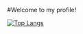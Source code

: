 #Welcome to my profile!

[![Top Langs](https://github-readme-stats.vercel.app/api/top-langs/?username=AridArab&layout=compact)](https://github.com/AridArab/github-readme-stats)
